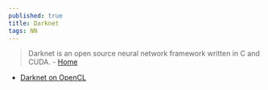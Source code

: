 ```yaml
---
published: true
title: Darknet
tags: NN
---
```

> Darknet is an open source neural network framework written in C and CUDA. - [Home](https://pjreddie.com/darknet/hardware-guide/)

- [Darknet on OpenCL](https://github.com/ganyc717/Darknet-On-OpenCL)